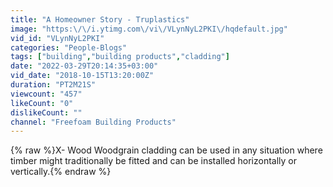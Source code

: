 ```yaml
---
title: "A Homeowner Story - Truplastics"
image: "https:\/\/i.ytimg.com\/vi\/VLynNyL2PKI\/hqdefault.jpg"
vid_id: "VLynNyL2PKI"
categories: "People-Blogs"
tags: ["building","building products","cladding"]
date: "2022-03-29T20:14:35+03:00"
vid_date: "2018-10-15T13:20:00Z"
duration: "PT2M21S"
viewcount: "457"
likeCount: "0"
dislikeCount: ""
channel: "Freefoam Building Products"
---
```

{% raw %}X- Wood Woodgrain cladding can be used in any situation where timber might traditionally be fitted and can be installed horizontally or vertically.{% endraw %}
